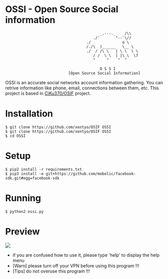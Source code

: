 
# OSSI - Open Source Social information

```
                                          _.---._    /\\  
                                       ./'       "--`\//  
                                    ./              o \  
                                    /./\  )______   \__ \ 
                                    ./  / /\ \   | \ \  \ \
                                       / /  \ \  | |\ \  \7
                                       "     "    "  "    

                                          O S S I        
                            [Open Source Social Information]
```
OSSI is an accurate social networks account information gathering. You can retrive information like phone, email, connections between them, etc. This project is based in [CiKu370/OSIF](https://github.com/CiKu370/OSIF) project.

# Installation
```
$ git clone https://github.com/xentyo/OSIF OSSI
$ git clone https://github.com/xentyo/OSIF OSSI
$ cd OSSI
```

# Setup
```
$ pip2 install -r requirements.txt
$ pip3 install -e git+https://github.com/mobolic/facebook-sdk.git#egg=facebook-sdk
```
# Running
```
$ python2 ossi.py
```
# Preview
<img src=".images/osif.png "/>

* if you are confused how to use it, please type 'help' to display the help menu
* [Warn] please turn off your VPN before using this program !!!
* [Tips] do not overuse this program !!!
